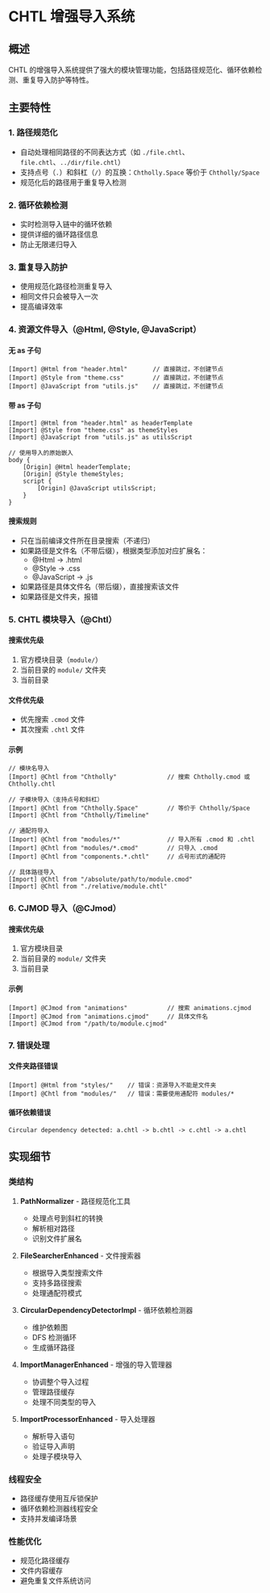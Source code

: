 # CHTL 增强导入系统

## 概述

CHTL 的增强导入系统提供了强大的模块管理功能，包括路径规范化、循环依赖检测、重复导入防护等特性。

## 主要特性

### 1. 路径规范化
- 自动处理相同路径的不同表达方式（如 `./file.chtl`、`file.chtl`、`../dir/file.chtl`）
- 支持点号（`.`）和斜杠（`/`）的互换：`Chtholly.Space` 等价于 `Chtholly/Space`
- 规范化后的路径用于重复导入检测

### 2. 循环依赖检测
- 实时检测导入链中的循环依赖
- 提供详细的循环路径信息
- 防止无限递归导入

### 3. 重复导入防护
- 使用规范化路径检测重复导入
- 相同文件只会被导入一次
- 提高编译效率

### 4. 资源文件导入（@Html, @Style, @JavaScript）

#### 无 as 子句
```chtl
[Import] @Html from "header.html"       // 直接跳过，不创建节点
[Import] @Style from "theme.css"        // 直接跳过，不创建节点
[Import] @JavaScript from "utils.js"    // 直接跳过，不创建节点
```

#### 带 as 子句
```chtl
[Import] @Html from "header.html" as headerTemplate
[Import] @Style from "theme.css" as themeStyles
[Import] @JavaScript from "utils.js" as utilsScript

// 使用导入的原始嵌入
body {
    [Origin] @Html headerTemplate;
    [Origin] @Style themeStyles;
    script {
        [Origin] @JavaScript utilsScript;
    }
}
```

#### 搜索规则
- 只在当前编译文件所在目录搜索（不递归）
- 如果路径是文件名（不带后缀），根据类型添加对应扩展名：
  - @Html → .html
  - @Style → .css
  - @JavaScript → .js
- 如果路径是具体文件名（带后缀），直接搜索该文件
- 如果路径是文件夹，报错

### 5. CHTL 模块导入（@Chtl）

#### 搜索优先级
1. 官方模块目录（`module/`）
2. 当前目录的 `module/` 文件夹
3. 当前目录

#### 文件优先级
- 优先搜索 `.cmod` 文件
- 其次搜索 `.chtl` 文件

#### 示例
```chtl
// 模块名导入
[Import] @Chtl from "Chtholly"              // 搜索 Chtholly.cmod 或 Chtholly.chtl

// 子模块导入（支持点号和斜杠）
[Import] @Chtl from "Chtholly.Space"        // 等价于 Chtholly/Space
[Import] @Chtl from "Chtholly/Timeline"

// 通配符导入
[Import] @Chtl from "modules/*"             // 导入所有 .cmod 和 .chtl
[Import] @Chtl from "modules/*.cmod"        // 只导入 .cmod
[Import] @Chtl from "components.*.chtl"     // 点号形式的通配符

// 具体路径导入
[Import] @Chtl from "/absolute/path/to/module.cmod"
[Import] @Chtl from "./relative/module.chtl"
```

### 6. CJMOD 导入（@CJmod）

#### 搜索优先级
1. 官方模块目录
2. 当前目录的 `module/` 文件夹  
3. 当前目录

#### 示例
```chtl
[Import] @CJmod from "animations"           // 搜索 animations.cjmod
[Import] @CJmod from "animations.cjmod"     // 具体文件名
[Import] @CJmod from "/path/to/module.cjmod"
```

### 7. 错误处理

#### 文件夹路径错误
```chtl
[Import] @Html from "styles/"    // 错误：资源导入不能是文件夹
[Import] @Chtl from "modules/"   // 错误：需要使用通配符 modules/*
```

#### 循环依赖错误
```
Circular dependency detected: a.chtl -> b.chtl -> c.chtl -> a.chtl
```

## 实现细节

### 类结构

1. **PathNormalizer** - 路径规范化工具
   - 处理点号到斜杠的转换
   - 解析相对路径
   - 识别文件扩展名

2. **FileSearcherEnhanced** - 文件搜索器
   - 根据导入类型搜索文件
   - 支持多路径搜索
   - 处理通配符模式

3. **CircularDependencyDetectorImpl** - 循环依赖检测器
   - 维护依赖图
   - DFS 检测循环
   - 生成循环路径

4. **ImportManagerEnhanced** - 增强的导入管理器
   - 协调整个导入过程
   - 管理路径缓存
   - 处理不同类型的导入

5. **ImportProcessorEnhanced** - 导入处理器
   - 解析导入语句
   - 验证导入声明
   - 处理子模块导入

### 线程安全
- 路径缓存使用互斥锁保护
- 循环依赖检测器线程安全
- 支持并发编译场景

### 性能优化
- 规范化路径缓存
- 文件内容缓存
- 避免重复文件系统访问